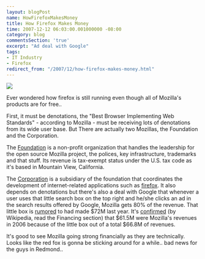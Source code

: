 ```yaml
---
layout: blogPost
name: HowFirefoxMakesMoney
title: How Firefox Makes Money
time: 2007-12-12 06:03:00.001000000 -08:00
category: blog
commentsSection: 'true'
excerpt: "Ad deal with Google"
tags:
- IT Industry
- Firefox
redirect_from: "/2007/12/how-firefox-makes-money.html"
---
```

<img class="imageOnRight" src="{{ site.imgFolder_blog }}{{ page.name }}/FirefoxLogo.png">

Ever wondered how firefox is still running even though all of Mozilla's products are for free..

First, it must be denotations, the "Best Browser Implementing Web Standards" - according to Mozilla - must be receiving lots of denotations from its wide user base. But There are actually two Mozillas, the Foundation and the Corporation.

The [Foundation](http://en.wikipedia.org/wiki/Mozilla_Foundation) is a non-profit organization that handles the leadership for the open source Mozilla project, the polices, key infrastructure, trademarks and that stuff. Its revenue is tax-exempt status under the U.S. tax code as it's based in Mountain View, California.

The [Corporation](http://en.wikipedia.org/wiki/Mozilla_Corporation) is a subsidiary of the foundation that coordinates the development of internet-related applications such as [firefox](http://en.wikipedia.org/wiki/Mozilla_Firefox). It also depends on denotations but there's also a deal with Google that whenever a user uses that little search box on the top right and he/she clicks an ad in the search results offered by Google, Mozilla gets 80% of the revenue. That little box is [rumored](http://www.calacanis.com/2006/03/06/firefox-mozilla-corporation-mozilla-foundation-made-72m-last/) to had made $72M last year. It's [confirmed](http://en.wikipedia.org/wiki/Mozilla_Foundation) (by Wikipedia, read the Financing section) that $61.5M were Mozilla's revenues in 2006 because of the little box out of a total $66.8M of revenues.

It's good to see Mozilla going strong financially as they are technically. Looks like the red fox is gonna be sticking around for a while.. bad news for the guys in Redmond..
